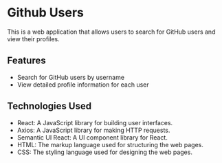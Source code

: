 # Github Users

This is a web application that allows users to search for GitHub users and view their profiles.

## Features

- Search for GitHub users by username
- View detailed profile information for each user

## Technologies Used

- React: A JavaScript library for building user interfaces.
- Axios: A JavaScript library for making HTTP requests.
- Semantic UI React: A UI component library for React.
- HTML: The markup language used for structuring the web pages.
- CSS: The styling language used for designing the web pages.
